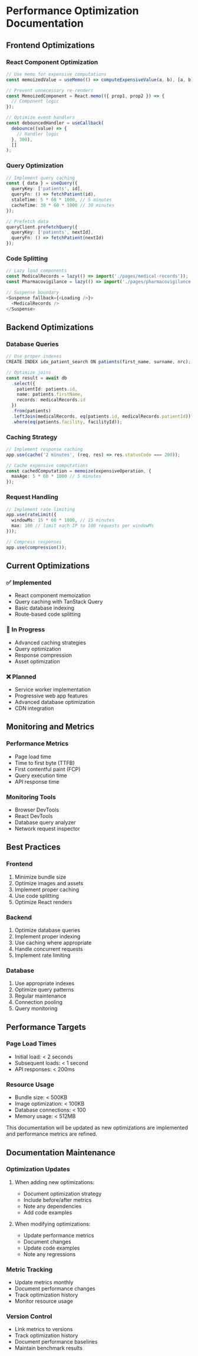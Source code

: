 # Performance Optimization Documentation

## Frontend Optimizations

### React Component Optimization
```typescript
// Use memo for expensive computations
const memoizedValue = useMemo(() => computeExpensiveValue(a, b), [a, b]);

// Prevent unnecessary re-renders
const MemoizedComponent = React.memo(({ prop1, prop2 }) => {
  // Component logic
});

// Optimize event handlers
const debouncedHandler = useCallback(
  debounce((value) => {
    // Handler logic
  }, 300),
  []
);
```

### Query Optimization
```typescript
// Implement query caching
const { data } = useQuery({
  queryKey: ['patients', id],
  queryFn: () => fetchPatient(id),
  staleTime: 5 * 60 * 1000, // 5 minutes
  cacheTime: 30 * 60 * 1000 // 30 minutes
});

// Prefetch data
queryClient.prefetchQuery({
  queryKey: ['patients', nextId],
  queryFn: () => fetchPatient(nextId)
});
```

### Code Splitting
```typescript
// Lazy load components
const MedicalRecords = lazy(() => import('./pages/medical-records'));
const Pharmacovigilance = lazy(() => import('./pages/pharmacovigilance'));

// Suspense boundary
<Suspense fallback={<Loading />}>
  <MedicalRecords />
</Suspense>
```

## Backend Optimizations

### Database Queries
```typescript
// Use proper indexes
CREATE INDEX idx_patient_search ON patients(first_name, surname, nrc);

// Optimize joins
const result = await db
  .select({
    patientId: patients.id,
    name: patients.firstName,
    records: medicalRecords.id
  })
  .from(patients)
  .leftJoin(medicalRecords, eq(patients.id, medicalRecords.patientId))
  .where(eq(patients.facility, facilityId));
```

### Caching Strategy
```typescript
// Implement response caching
app.use(cache('2 minutes', (req, res) => res.statusCode === 200));

// Cache expensive computations
const cachedComputation = memoize(expensiveOperation, {
  maxAge: 5 * 60 * 1000 // 5 minutes
});
```

### Request Handling
```typescript
// Implement rate limiting
app.use(rateLimit({
  windowMs: 15 * 60 * 1000, // 15 minutes
  max: 100 // limit each IP to 100 requests per windowMs
}));

// Compress responses
app.use(compression());
```

## Current Optimizations

### ✅ Implemented
- React component memoization
- Query caching with TanStack Query
- Basic database indexing
- Route-based code splitting

### 🔄 In Progress
- Advanced caching strategies
- Query optimization
- Response compression
- Asset optimization

### ❌ Planned
- Service worker implementation
- Progressive web app features
- Advanced database optimization
- CDN integration

## Monitoring and Metrics

### Performance Metrics
- Page load time
- Time to first byte (TTFB)
- First contentful paint (FCP)
- Query execution time
- API response time

### Monitoring Tools
- Browser DevTools
- React DevTools
- Database query analyzer
- Network request inspector

## Best Practices

### Frontend
1. Minimize bundle size
2. Optimize images and assets
3. Implement proper caching
4. Use code splitting
5. Optimize React renders

### Backend
1. Optimize database queries
2. Implement proper indexing
3. Use caching where appropriate
4. Handle concurrent requests
5. Implement rate limiting

### Database
1. Use appropriate indexes
2. Optimize query patterns
3. Regular maintenance
4. Connection pooling
5. Query monitoring

## Performance Targets

### Page Load Times
- Initial load: < 2 seconds
- Subsequent loads: < 1 second
- API responses: < 200ms

### Resource Usage
- Bundle size: < 500KB
- Image optimization: < 100KB
- Database connections: < 100
- Memory usage: < 512MB

This documentation will be updated as new optimizations are implemented and performance metrics are refined.

## Documentation Maintenance

### Optimization Updates
1. When adding new optimizations:
   - Document optimization strategy
   - Include before/after metrics
   - Note any dependencies
   - Add code examples

2. When modifying optimizations:
   - Update performance metrics
   - Document changes
   - Update code examples
   - Note any regressions

### Metric Tracking
- Update metrics monthly
- Document performance changes
- Track optimization history
- Monitor resource usage

### Version Control
- Link metrics to versions
- Track optimization history
- Document performance baselines
- Maintain benchmark results
